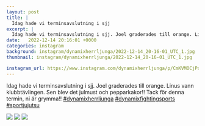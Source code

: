 ```yaml
---
layout: post
title: |
  Idag hade vi terminsavslutning i sjj
excerpt: |
  Idag hade vi terminsavslutning i sjj. Joel graderades till orange. Linus vann klubbtävlingen. Sen blev det julmust och pepparkakor!! Tack för denna termin, ni är grymma!!   
date:   2022-12-14 20:16:01 +0000
categories: instagram
background: instagram/dynamixherrljunga/2022-12-14_20-16-01_UTC_1.jpg
thumbnail: instagram/dynamixherrljunga/2022-12-14_20-16-01_UTC_1.jpg

instagram_url: https://www.instagram.com/dynamixherrljunga/p/CmKVMOCjPop
---
```

Idag hade vi terminsavslutning i sjj. Joel graderades till orange. Linus vann klubbtävlingen. Sen blev det julmust och pepparkakor!! Tack för denna termin, ni är grymma!! [#dynamixherrljunga](https://www.instagram.com/explore/tags/dynamixherrljunga/) [#dynamixfightingsports](https://www.instagram.com/explore/tags/dynamixfightingsports/) [#sportjujutsu](https://www.instagram.com/explore/tags/sportjujutsu/)



<img src='{{ site.baseurl }}/instagram/dynamixherrljunga/2022-12-14_20-16-01_UTC_1.jpg' class='img-fluid' />


<img src='{{ site.baseurl }}/instagram/dynamixherrljunga/2022-12-14_20-16-01_UTC_2.jpg' class='img-fluid' />


<img src='{{ site.baseurl }}/instagram/dynamixherrljunga/2022-12-14_20-16-01_UTC_3.jpg' class='img-fluid' />
